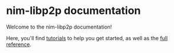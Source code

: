 # nim-libp2p documentation

Welcome to the nim-libp2p documentation!

Here, you'll find [tutorials](tutorial_1_connect.md) to help you get started, as well as 
the [full reference](https://status-im.github.io/nim-libp2p/master/libp2p.html).
